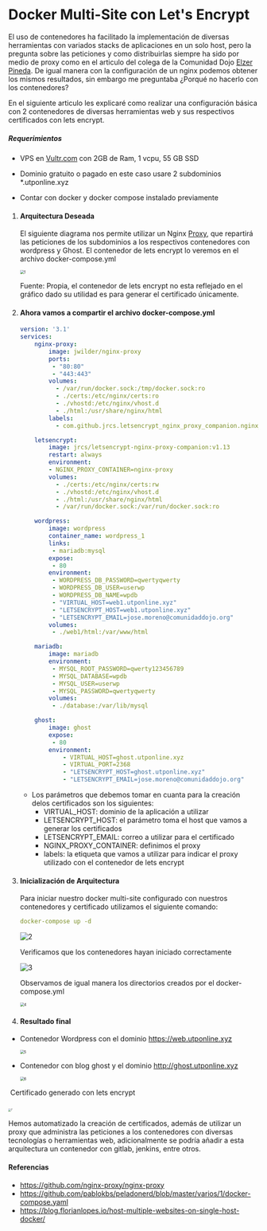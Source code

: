 # Docker Multi-Site con Let's Encrypt

El uso de contenedores ha facilitado la implementación de diversas herramientas con variados stacks de aplicaciones en un solo host, pero la pregunta sobre las peticiones y como distribuirlas siempre ha sido por medio de proxy como en el articulo del colega de la Comunidad Dojo [Elzer Pineda](https://backtrackacademy.com/articulo/virtual-host-docker-redirect-http-to-https-apache "Articulo"). De igual manera con la configuración de un nginx podemos obtener los mismos resultados, sin embargo me preguntaba ¿Porqué no hacerlo con los contenedores? 

En el siguiente articulo les explicaré como realizar una configuración básica con 2 contenedores de diversas herramientas web y sus respectivos certificados con lets encrypt.

##### Requerimientos

* VPS en [Vultr.com](https://www.vultr.com/?ref=8403796-6G "Referencia 100")  con 2GB de Ram, 1 vcpu, 55 GB SSD

* Dominio gratuito o pagado en  este caso usare 2  subdominios *.utponline.xyz
* Contar con docker y docker compose instalado previamente



1. #### Arquitectura Deseada

   El siguiente diagrama nos permite utilizar un Nginx  [Proxy](https://github.com/nginx-proxy/nginx-proxy "Github"),  que repartirá las peticiones de los subdominios a los respectivos contenedores con wordpress y Ghost. El contenedor de lets encrypt lo veremos en el archivo docker-compose.yml

   <img src="/Users/jam620/Documents/Personal/Backtrack-academy/multi-host-docker/1.png" alt="1" style="zoom:50%;" />

   Fuente: Propia, el contenedor de lets encrypt no esta reflejado en el gráfico dado su utilidad es para generar el certificado únicamente.

2. #### Ahora vamos a compartir el archivo docker-compose.yml  

   ```yml
   version: '3.1'
   services:
       nginx-proxy:
           image: jwilder/nginx-proxy
           ports:
            - "80:80"
            - "443:443"
           volumes:
             - /var/run/docker.sock:/tmp/docker.sock:ro
             - ./certs:/etc/nginx/certs:ro
             - ./vhostd:/etc/nginx/vhost.d
             - ./html:/usr/share/nginx/html
           labels:
             - com.github.jrcs.letsencrypt_nginx_proxy_companion.nginx_proxy
   
       letsencrypt:
           image: jrcs/letsencrypt-nginx-proxy-companion:v1.13
           restart: always
           environment:
           - NGINX_PROXY_CONTAINER=nginx-proxy
           volumes:
             - ./certs:/etc/nginx/certs:rw
             - ./vhostd:/etc/nginx/vhost.d
             - ./html:/usr/share/nginx/html
             - /var/run/docker.sock:/var/run/docker.sock:ro
   
       wordpress:
           image: wordpress
           container_name: wordpress_1
           links:
            - mariadb:mysql
           expose:
            - 80
           environment:
            - WORDPRESS_DB_PASSWORD=qwertyqwerty
            - WORDPRESS_DB_USER=userwp
            - WORDPRESS_DB_NAME=wpdb
            - "VIRTUAL_HOST=web1.utponline.xyz"
            - "LETSENCRYPT_HOST=web1.utponline.xyz"
            - "LETSENCRYPT_EMAIL=jose.moreno@comunidaddojo.org"
           volumes:
            - ./web1/html:/var/www/html
   
       mariadb:
           image: mariadb
           environment:
            - MYSQL_ROOT_PASSWORD=qwerty123456789
            - MYSQL_DATABASE=wpdb
            - MYSQL_USER=userwp
            - MYSQL_PASSWORD=qwertyqwerty
           volumes:
            - ./database:/var/lib/mysql
   
       ghost:
           image: ghost 
           expose:
            - 80
           environment:
               - VIRTUAL_HOST=ghost.utponline.xyz
               - VIRTUAL_PORT=2368
               - "LETSENCRYPT_HOST=ghost.utponline.xyz"
               - "LETSENCRYPT_EMAIL=jose.moreno@comunidaddojo.org"
   
   ```

   * Los parámetros que debemos tomar en cuanta para la creación delos certificados son los siguientes:
     - VIRTUAL_HOST: dominio de la aplicación a utilizar 
     - LETSENCRYPT_HOST: el parámetro toma el host que vamos a generar los certificados
     - LETSENCRYPT_EMAIL: correo a utilizar para el certificado
     - NGINX_PROXY_CONTAINER: definimos el proxy 
     - labels: la etiqueta que vamos a utilizar para indicar el proxy utilizado con el contenedor de lets encrypt

3. #### Inicialización de Arquitectura

   Para iniciar nuestro docker multi-site configurado con nuestros contenedores y certificado utilizamos el siguiente comando: 

   ```yml
   docker-compose up -d
   ```

   ![2](/Users/jam620/Documents/Personal/Backtrack-academy/multi-host-docker/2.png)

   Verificamos que los contenedores hayan iniciado correctamente

   ![3](/Users/jam620/Documents/Personal/Backtrack-academy/multi-host-docker/3.png)

   

   Observamos de igual manera los directorios creados por el docker-compose.yml 

   <img src="/Users/jam620/Documents/Personal/Backtrack-academy/multi-host-docker/4.png" alt="4" style="zoom:50%;" />

   

4. #### Resultado final

* Contenedor Wordpress con el dominio https://web.utponline.xyz

  <img src="/Users/jam620/Documents/Personal/Backtrack-academy/multi-host-docker/5.png" alt="5" style="zoom:50%;" />

  

* Contenedor con blog ghost y el dominio http://ghost.utponline.xyz

  <img src="/Users/jam620/Documents/Personal/Backtrack-academy/multi-host-docker/6.png" alt="6" style="zoom:50%;" />



​	Certificado generado con lets encrypt 

​	<img src="/Users/jam620/Documents/Personal/Backtrack-academy/multi-host-docker/7.png" alt="7" style="zoom: 33%;" />

Hemos automatizado la creación de certificados, además de utilizar un proxy que administra las peticiones a los contenedores con diversas tecnologías o herramientas web, adicionalmente se podría añadir  a esta arquitectura un contenedor con gitlab, jenkins, entre otros.

#### Referencias 

* https://github.com/nginx-proxy/nginx-proxy
* https://github.com/pablokbs/peladonerd/blob/master/varios/1/docker-compose.yaml
* https://blog.florianlopes.io/host-multiple-websites-on-single-host-docker/
